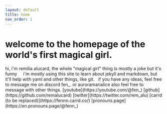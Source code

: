 ```yaml
---
layout: default
title: home
nav_order: 1
---
```



<h1>welcome to the homepage of the world's first magical girl.</h1>
hi, i'm remilia alucard, the whole "magical girl" thing is mostly a joke but it's funny
&nbsp;  
&nbsp;  
i'm mostly using this site to learn about jekyll and markdown, but it'll help with yaml and other things, like git.
&nbsp;  
if you have any ideas, feel free to message me on discord  
fen_. or auroramarialice  
also feel free to message with other things.  
[youtube](https://youtube.com/@fen_)
[github](https://github.com/remalucard)
[twitter](https://twitter.com/rem_alu)
[carrd (to be replaced)](https://fennn.carrd.co/)
[pronouns.page](https://en.pronouns.page/@fenn_)